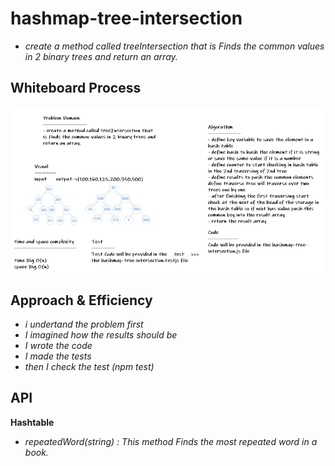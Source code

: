 # hashmap-tree-intersection

* *create a method called treeIntersection that is Finds the common values in 2 binary trees and return an array.*

## Whiteboard Process

![hashmap-tree-intersection](../images/hashmap-tree-intersection.PNG)

## Approach & Efficiency

* *i undertand the problem first*
* *I imagined how the results should be*
* *I wrote the code*
* *I made the tests*
* *then I check the test (npm test)*

## API

**Hashtable**

* *repeatedWord(string) : This method Finds the most repeated word in a book.*

